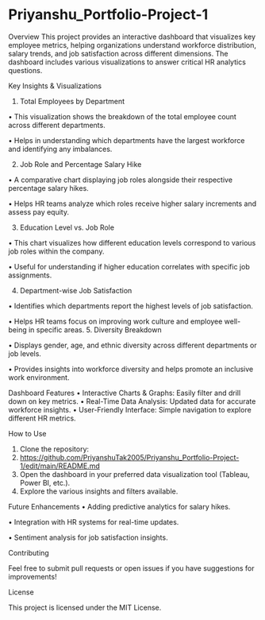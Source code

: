 # Priyanshu_Portfolio-Project-1

Overview
This project provides an interactive dashboard that visualizes key employee metrics, helping organizations understand workforce distribution, salary trends, and job satisfaction across different dimensions. The dashboard includes various visualizations to answer critical HR analytics questions.

Key Insights & Visualizations
1. Total Employees by Department
   
  •	This visualization shows the breakdown of the total employee count across different departments.
  
  •	Helps in understanding which departments have the largest workforce and identifying any imbalances.

2. Job Role and Percentage Salary Hike

  •	A comparative chart displaying job roles alongside their respective percentage salary hikes.
  
  •	Helps HR teams analyze which roles receive higher salary increments and assess pay equity.

3. Education Level vs. Job Role
   
  •	This chart visualizes how different education levels correspond to various job roles within the company.
  
  •	Useful for understanding if higher education correlates with specific job assignments.
  
4. Department-wise Job Satisfaction
   
  •	Identifies which departments report the highest levels of job satisfaction.
  
  •	Helps HR teams focus on improving work culture and employee well-being in specific areas.
5. Diversity Breakdown

  •	Displays gender, age, and ethnic diversity across different departments or job levels.
  
  •	Provides insights into workforce diversity and helps promote an inclusive work environment.
  
Dashboard Features
  •	Interactive Charts & Graphs: Easily filter and drill down on key metrics.
  •	Real-Time Data Analysis: Updated data for accurate workforce insights.
  •	User-Friendly Interface: Simple navigation to explore different HR metrics.

How to Use
1.	Clone the repository: 
2.	https://github.com/PriyanshuTak2005/Priyanshu_Portfolio-Project-1/edit/main/README.md
3.	Open the dashboard in your preferred data visualization tool (Tableau, Power BI, etc.).
4.	Explore the various insights and filters available.
   
Future Enhancements
•	Adding predictive analytics for salary hikes.

•	Integration with HR systems for real-time updates.

•	Sentiment analysis for job satisfaction insights.

Contributing

Feel free to submit pull requests or open issues if you have suggestions for improvements!

License

This project is licensed under the MIT License.
